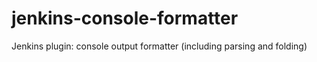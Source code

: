 # jenkins-console-formatter
Jenkins plugin: console output formatter (including parsing and folding)
